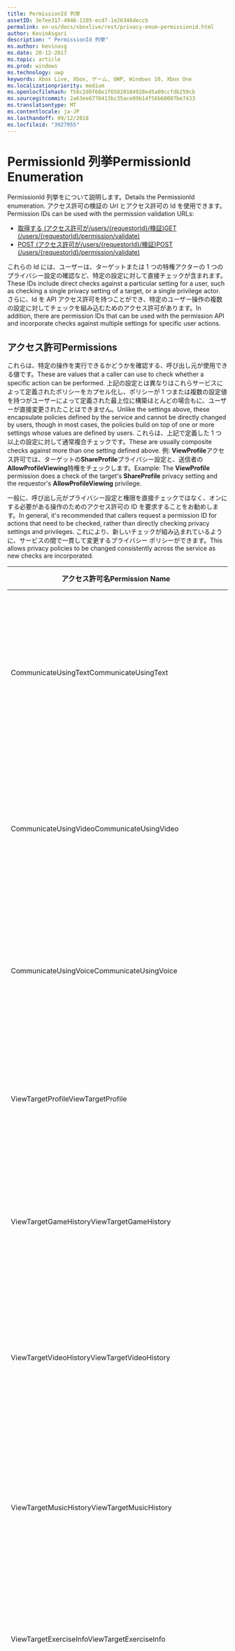```yaml
---
title: PermissionId 列挙
assetID: 3e7ee317-4946-1105-ecd7-1e26346deccb
permalink: en-us/docs/xboxlive/rest/privacy-enum-permissionid.html
author: KevinAsgari
description: " PermissionId 列挙"
ms.author: kevinasg
ms.date: 20-12-2017
ms.topic: article
ms.prod: windows
ms.technology: uwp
keywords: Xbox Live, Xbox, ゲーム, UWP, Windows 10, Xbox One
ms.localizationpriority: medium
ms.openlocfilehash: f58c2d0f68e1f65820104928e45a09ccfdb259cb
ms.sourcegitcommit: 2a63ee6770413bc35ace09b14f56b60007be7433
ms.translationtype: MT
ms.contentlocale: ja-JP
ms.lasthandoff: 09/12/2018
ms.locfileid: "3927955"
---
```

# <a name="permissionid-enumeration"></a><span data-ttu-id="6c7b5-104">PermissionId 列挙</span><span class="sxs-lookup"><span data-stu-id="6c7b5-104">PermissionId Enumeration</span></span>
<span data-ttu-id="6c7b5-105">PermissionId 列挙をについて説明します。</span><span class="sxs-lookup"><span data-stu-id="6c7b5-105">Details the PermissionId enumeration.</span></span>
<span data-ttu-id="6c7b5-106">アクセス許可の検証の Url とアクセス許可の Id を使用できます。</span><span class="sxs-lookup"><span data-stu-id="6c7b5-106">Permission IDs can be used with the permission validation URLs:</span></span>

   * [<span data-ttu-id="6c7b5-107">取得する (アクセス許可が/users/{requestorId}/検証)</span><span class="sxs-lookup"><span data-stu-id="6c7b5-107">GET (/users/{requestorId}/permission/validate)</span></span>](../uri/privacy/uri-privacyusersrequestoridpermissionvalidateget.md)
   * [<span data-ttu-id="6c7b5-108">POST (アクセス許可が/users/{requestorId}/検証)</span><span class="sxs-lookup"><span data-stu-id="6c7b5-108">POST (/users/{requestorId}/permission/validate)</span></span>](../uri/privacy/uri-privacyusersrequestoridpermissionvalidatepost.md)

<span data-ttu-id="6c7b5-109">これらの Id には、ユーザーは、ターゲットまたは 1 つの特権アクターの 1 つのプライバシー設定の確認など、特定の設定に対して直接チェックが含まれます。</span><span class="sxs-lookup"><span data-stu-id="6c7b5-109">These IDs include direct checks against a particular setting for a user, such as checking a single privacy setting of a target, or a single privilege actor.</span></span> <span data-ttu-id="6c7b5-110">さらに、Id を API アクセス許可を持つことができ、特定のユーザー操作の複数の設定に対してチェックを組み込むためのアクセス許可があります。</span><span class="sxs-lookup"><span data-stu-id="6c7b5-110">In addition, there are permission IDs that can be used with the permission API and incorporate checks against multiple settings for specific user actions.</span></span>

<a id="ID4EIB"></a>


## <a name="permissions"></a><span data-ttu-id="6c7b5-111">アクセス許可</span><span class="sxs-lookup"><span data-stu-id="6c7b5-111">Permissions</span></span>

<span data-ttu-id="6c7b5-112">これらは、特定の操作を実行できるかどうかを確認する、呼び出し元が使用できる値です。</span><span class="sxs-lookup"><span data-stu-id="6c7b5-112">These are values that a caller can use to check whether a specific action can be performed.</span></span> <span data-ttu-id="6c7b5-113">上記の設定とは異なりはこれらサービスによって定義されたポリシーをカプセル化し、ポリシーが 1 つまたは複数の設定値を持つがユーザーによって定義された最上位に構築ほとんどの場合もに、ユーザーが直接変更されたことはできません。</span><span class="sxs-lookup"><span data-stu-id="6c7b5-113">Unlike the settings above, these encapsulate policies defined by the service and cannot be directly changed by users, though in most cases, the policies build on top of one or more settings whose values are defined by users.</span></span> <span data-ttu-id="6c7b5-114">これらは、上記で定義した 1 つ以上の設定に対して通常複合チェックです。</span><span class="sxs-lookup"><span data-stu-id="6c7b5-114">These are usually composite checks against more than one setting defined above.</span></span> <span data-ttu-id="6c7b5-115">例: <b>ViewProfile</b>アクセス許可では、ターゲットの<b>ShareProfile</b>プライバシー設定と、送信者の<b>AllowProfileViewing</b>特権をチェックします。</span><span class="sxs-lookup"><span data-stu-id="6c7b5-115">Example: The <b>ViewProfile</b> permission does a check of the target's <b>ShareProfile</b> privacy setting and the requestor's <b>AllowProfileViewing</b> privilege.</span></span>

<span data-ttu-id="6c7b5-116">一般に、呼び出し元がプライバシー設定と権限を直接チェックではなく、オンにする必要がある操作のためのアクセス許可の ID を要求することをお勧めします。</span><span class="sxs-lookup"><span data-stu-id="6c7b5-116">In general, it's recommended that callers request a permission ID for actions that need to be checked, rather than directly checking privacy settings and privileges.</span></span> <span data-ttu-id="6c7b5-117">これにより、新しいチェックが組み込まれているように、サービスの間で一貫して変更するプライバシー ポリシーができます。</span><span class="sxs-lookup"><span data-stu-id="6c7b5-117">This allows privacy policies to be changed consistently across the service as new checks are incorporated.</span></span>

| <span data-ttu-id="6c7b5-118">アクセス許可名</span><span class="sxs-lookup"><span data-stu-id="6c7b5-118">Permission Name</span></span>| <span data-ttu-id="6c7b5-119">説明</span><span class="sxs-lookup"><span data-stu-id="6c7b5-119">Description</span></span>|
| --- | --- |
| <span data-ttu-id="6c7b5-120">CommunicateUsingText</span><span class="sxs-lookup"><span data-stu-id="6c7b5-120">CommunicateUsingText</span></span>| <span data-ttu-id="6c7b5-121">ユーザーが対象ユーザーにテキスト コンテンツの付いたメッセージを送信できるかどうかを確認します。</span><span class="sxs-lookup"><span data-stu-id="6c7b5-121">Check whether or not the user can send a message with text content to the target user</span></span>|
| <span data-ttu-id="6c7b5-122">CommunicateUsingVideo</span><span class="sxs-lookup"><span data-stu-id="6c7b5-122">CommunicateUsingVideo</span></span>| <span data-ttu-id="6c7b5-123">ターゲット ユーザーとビデオを使用して、ユーザーが通信できるかどうかを確認します。</span><span class="sxs-lookup"><span data-stu-id="6c7b5-123">Check whether or not the user can communicate using video with the target user</span></span>|
| <span data-ttu-id="6c7b5-124">CommunicateUsingVoice</span><span class="sxs-lookup"><span data-stu-id="6c7b5-124">CommunicateUsingVoice</span></span>| <span data-ttu-id="6c7b5-125">ターゲット ユーザーと音声を使用して、ユーザーが通信できるかどうかを確認します。</span><span class="sxs-lookup"><span data-stu-id="6c7b5-125">Check whether or not the user can communicate using voice with the target user</span></span>|
| <span data-ttu-id="6c7b5-126">ViewTargetProfile</span><span class="sxs-lookup"><span data-stu-id="6c7b5-126">ViewTargetProfile</span></span>| <span data-ttu-id="6c7b5-127">ユーザーが対象ユーザーのプロファイルを表示するかどうかを確認します。</span><span class="sxs-lookup"><span data-stu-id="6c7b5-127">Check whether or not the user can view the profile of the target user</span></span>|
| <span data-ttu-id="6c7b5-128">ViewTargetGameHistory</span><span class="sxs-lookup"><span data-stu-id="6c7b5-128">ViewTargetGameHistory</span></span>| <span data-ttu-id="6c7b5-129">ユーザーが対象ユーザーのゲームの履歴を表示できるかどうかを確認します。</span><span class="sxs-lookup"><span data-stu-id="6c7b5-129">Check whether or not the user can view the game history of the target user</span></span>|
| <span data-ttu-id="6c7b5-130">ViewTargetVideoHistory</span><span class="sxs-lookup"><span data-stu-id="6c7b5-130">ViewTargetVideoHistory</span></span>| <span data-ttu-id="6c7b5-131">対象ユーザーの詳細なビデオの視聴履歴を表示できるかどうかを確認します。</span><span class="sxs-lookup"><span data-stu-id="6c7b5-131">Check whether or not the user can view the detailed video watching history of the target user</span></span>|
| <span data-ttu-id="6c7b5-132">ViewTargetMusicHistory</span><span class="sxs-lookup"><span data-stu-id="6c7b5-132">ViewTargetMusicHistory</span></span>| <span data-ttu-id="6c7b5-133">ユーザーが対象ユーザーの詳細な音楽リッスン履歴を表示できるかどうかを確認します。</span><span class="sxs-lookup"><span data-stu-id="6c7b5-133">Check whether or not the user can view the detailed music listening history of the target user</span></span>|
| <span data-ttu-id="6c7b5-134">ViewTargetExerciseInfo</span><span class="sxs-lookup"><span data-stu-id="6c7b5-134">ViewTargetExerciseInfo</span></span>| <span data-ttu-id="6c7b5-135">対象ユーザーの演習情報に表示するかどうかを確認します。</span><span class="sxs-lookup"><span data-stu-id="6c7b5-135">Check whether or not the user can view the exercise info of the target user</span></span>|
| <span data-ttu-id="6c7b5-136">ViewTargetPresence</span><span class="sxs-lookup"><span data-stu-id="6c7b5-136">ViewTargetPresence</span></span>| <span data-ttu-id="6c7b5-137">ユーザーが対象ユーザーのオンライン状態を表示するかどうかを確認します。</span><span class="sxs-lookup"><span data-stu-id="6c7b5-137">Check whether or not the user can view the online status of the target user</span></span>|
| <span data-ttu-id="6c7b5-138">ViewTargetVideoStatus</span><span class="sxs-lookup"><span data-stu-id="6c7b5-138">ViewTargetVideoStatus</span></span>| <span data-ttu-id="6c7b5-139">ユーザーがターゲット ビデオ ステータス (拡張のオンライン プレゼンス) の詳細を表示できるかどうかを確認します。</span><span class="sxs-lookup"><span data-stu-id="6c7b5-139">Check whether or not the user can view the details of the targets video status (extended online presence)</span></span>|
| <span data-ttu-id="6c7b5-140">ViewTargetMusicStatus</span><span class="sxs-lookup"><span data-stu-id="6c7b5-140">ViewTargetMusicStatus</span></span>| <span data-ttu-id="6c7b5-141">ユーザーがターゲット音楽ステータス (拡張のオンライン プレゼンス) の詳細を表示できるかどうかを確認します。</span><span class="sxs-lookup"><span data-stu-id="6c7b5-141">Check whether or not the user can view the details of the targets music status (extended online presence)</span></span>|
| <span data-ttu-id="6c7b5-142">ViewTargetUserCreatedContent</span><span class="sxs-lookup"><span data-stu-id="6c7b5-142">ViewTargetUserCreatedContent</span></span>| <span data-ttu-id="6c7b5-143">ユーザーが他のユーザーのユーザーが作成したコンテンツを表示するかどうかを確認します。</span><span class="sxs-lookup"><span data-stu-id="6c7b5-143">Check whether or not the user can view the user-created content of other users</span></span>|

